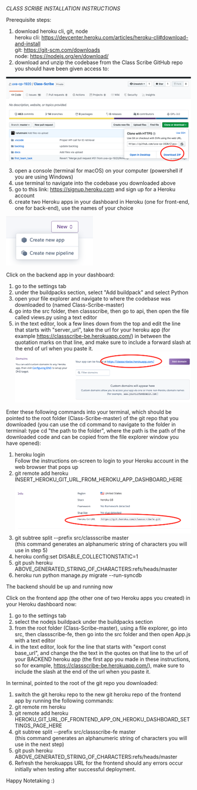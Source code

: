 *CLASS SCRIBE INSTALLATION INSTRUCTIONS*


Prerequisite steps:
1. download heroku cli, git, node  
	heroku cli: https://devcenter.heroku.com/articles/heroku-cli#download-and-install  
	git: https://git-scm.com/downloads  
	node: https://nodejs.org/en/download/
2. download and unzip the codebase from the Class Scribe GitHub repo you should have been given access to:

![image](downloadcode.png)

3. open a console (terminal for macOS) on your computer (powershell if you are using Windows)
4. use terminal to navigate into the codebase you downloaded above
5. go to this link: https://signup.heroku.com and sign up for a Heroku account
6. create two Heroku apps in your dashboard in Heroku (one for front-end, one for back-end), use the names of your choice

![image](newappscreenshot.png)

Click on the backend app in your dashboard:

1. go to the settings tab
2. under the buildpacks section, select "Add buildpack" and select Python
3. open your file explorer and navigate to where the codebase was downloaded to (named Class-Scribe-master)
4. go into the src folder, then classscribe, then go to api, then open the file called views.py using a text editor
5. in the text editor, look a few lines down from the top and edit the line that starts with
"server_url", take the url for your heroku app (for example https://classscribe-be.herokuapp.com/)
in between the quotation marks on that line, and make sure to include a forward slash at the end of url when you
paste it.
![image](url.png)  
  


Enter these following commands into your terminal, which should be pointed to the root folder (Class-Scribe-master) of the git repo that you downloaded (you can use the cd command to navigate to the folder in terminal: type 
cd "the path to the folder", where the path is the path of the downloaded code and can be copied from the file explorer window you have opened):

1. heroku login  
Follow the instructions on-screen to login to your Heroku account in the web browser that pops up
2. git remote add heroku INSERT_HEROKU_GIT_URL_FROM_HEROKU_APP_DASHBOARD_HERE  
![image](herokugiturl.png)  
3. git subtree split --prefix src/classscribe master  
(this command generates an alphanumeric string of characters you will use in step 5) 
4. heroku config:set DISABLE_COLLECTIONSTATIC=1 
5. git push heroku ABOVE_GENERATED_STRING_OF_CHARACTERS:refs/heads/master
6. heroku run python manage.py migrate --run-syncdb  

The backend should be up and running now  

Click on the frontend app (the other one of two Heroku apps you created) in your Heroku dashboard now:  

1. go to the settings tab
2. select the nodejs buildpack under the buildpacks section
3. from the root folder (Class-Scribe-master), using a file explorer, go into src, then classscribe-fe,
then go into the src folder and then open App.js with a text editor
4. in the text editor, look for the line that starts with "export const base_url", and
change the the text in the quotes on that line to the url of your BACKEND heroku app (the first app you made in these instructions, so for 
example, https://classscribe-be.herokuapp.com/), make sure to include the slash at the end of the url when
you paste it.  

In terminal, pointed to the root of the git repo you downloaded:  

1. switch the git heroku repo to the new git heroku repo of the frontend app by running the following commands:     
2. git remote rm heroku
4. git remote add heroku HEROKU_GIT_URL_OF_FRONTEND_APP_ON_HEROKU_DASHBOARD_SETTINGS_PAGE_HERE  
5. git subtree split --prefix src/classscribe-fe master  
(this command generates an alphanumeric string of characters you will use in the next step)
6. git push heroku ABOVE_GENERATED_STRING_OF_CHARACTERS:refs/heads/master   
7. Refresh the herokuapps URL for the frontend should any errors occur initially when testing after successful deployment.

Happy Notetaking :)


